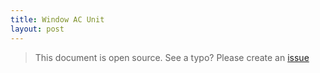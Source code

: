 ```yaml
---
title: Window AC Unit
layout: post
---
```


> This document is open source. See a typo? Please create an [issue](https://github.com/sinricpro/help-docs)
